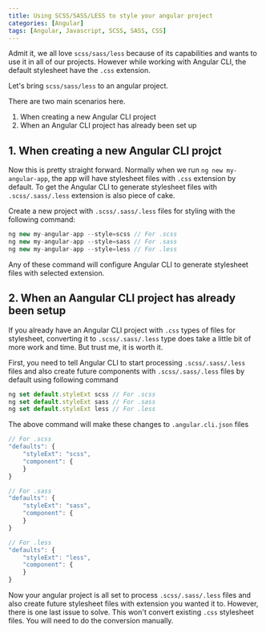 ```yaml
---
title: Using SCSS/SASS/LESS to style your angular project
categories: [Angular]
tags: [Angular, Javascript, SCSS, SASS, CSS]
---
```


Admit it, we all love ```scss/sass/less``` because of its capabilities and wants to use it in all of our projects.
However while working with Angular CLI, the default stylesheet have the ```.css``` extension.

Let's bring ```scss/sass/less``` to an angular project.

There are two main scenarios here.

1. When creating a new Angular CLI project
2. When an Angular CLI project has already been set up

## 1. When creating a new Angular CLI projct

Now this is pretty straight forward. Normally when we run ```ng new my-angular-app```, the app will have stylesheet files with ```.css``` extension by default.
To get the Angular CLI to generate stylesheet files with ```.scss/.sass/.less``` extension is also piece of cake.

Create a new project with ```.scss/.sass/.less``` files for styling with the following command:

```javascript
ng new my-angular-app --style=scss // For .scss
ng new my-angular-app --style=sass // For .sass
ng new my-angular-app --style=less // For .less
```

Any of these command will configure Angular CLI to generate stylesheet files with selected extension.

## 2. When an Aangular CLI project has already been setup

If you already have an Angular CLI project with ```.css``` types of files for stylesheet, converting it to ```.scss/.sass/.less``` type does take a little bit of more work and time. But trust me, it is worth it.

First, you need to tell Angular CLI to start processing ```.scss/.sass/.less``` files and also create future components with ```.scss/.sass/.less``` files by default using following command

```javascript
ng set default.styleExt scss // For .scss
ng set default.styleExt sass // For .sass
ng set default.styleExt less // For .less
```

The above command will make these changes to ```.angular.cli.json``` files

```javascript
// For .scss
"defaults": {
    "styleExt": "scss",
    "component": {
    }
}

// For .sass
"defaults": {
    "styleExt": "sass",
    "component": {
    }
}

// For .less
"defaults": {
    "styleExt": "less",
    "component": {
    }
}
```

Now your angular project is all set to process ```.scss/.sass/.less``` files and also create future stylesheet files with extension you wanted it to.
However, there is one last issue to solve. This won't convert existing ```.css``` stylesheet files. You will need to do the conversion manually.